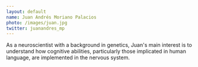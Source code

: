 ```yaml
---
layout: default
name: Juan Andrés Moriano Palacios
photo: /images/juan.jpg
twitter: juanandres_mp
---
```


As a neuroscientist with a background in genetics, Juan's main interest is to understand how cognitive abilities, particularly those implicated in human language, are implemented in the nervous system. 
